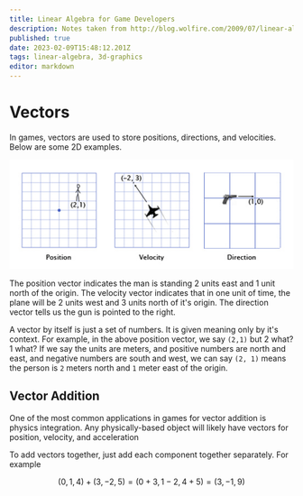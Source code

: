 ```yaml
---
title: Linear Algebra for Game Developers
description: Notes taken from http://blog.wolfire.com/2009/07/linear-algebra-for-game-developers-part-1/
published: true
date: 2023-02-09T15:48:12.201Z
tags: linear-algebra, 3d-graphics
editor: markdown
---
```


# Vectors
In games, vectors are used to store positions, directions, and velocities. Below are some 2D examples.

![vector_examples.jpeg](/vector_examples.jpeg)

The position vector indicates the man is standing 2 units east and 1 unit north of the origin. The velocity vector indicates that in one unit of time, the plane will be 2 units west and 3 units north of it's origin. The direction vector tells us the gun is pointed to the right. 

A vector by itself is just a set of numbers. It is given meaning only by it's context. For example, in the above position vector, we say `(2,1)` but 2 what? 1 what? If we say the units are meters, and positive numbers are north and east, and negative numbers are south and west, we can say `(2, 1)` means the person is `2` meters north and `1` meter east of the origin.


## Vector Addition
One of the most common applications in games for vector addition is physics integration. Any physically-based object will likely have vectors for position, velocity, and acceleration



To add vectors together, just add each component together separately. For example

$$
(0,1,4) + (3,-2,5) = (0+3, 1-2, 4+5) = (3,-1,9)
$$
